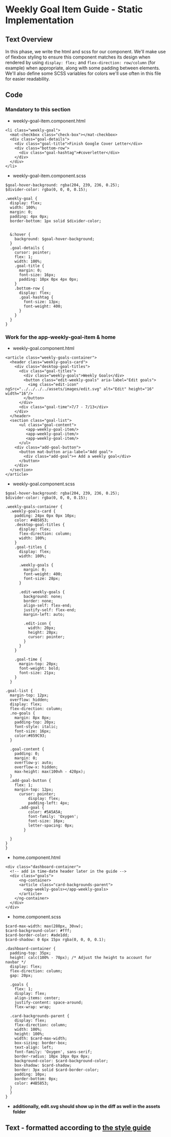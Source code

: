 # Weekly Goal Item Guide - Static Implementation

## Text Overview

In this phase, we write the html and scss for our component. We'll make use of flexbox styling to ensure this component matches its design when rendered by using ``display: flex;`` and ``flex-direction: row/column`` (for example) when appropriate, along with some padding between elements. We'll also define some SCSS variables for colors we'll use often in this file for easier readability.

## Code

### Mandatory to this section
- weekly-goal-item.component.html
```
<li class="weekly-goal">
  <mat-checkbox class="check-box"></mat-checkbox>
  <div class="goal-details">
    <div class="goal-title">Finish Google Cover Letter</div>
    <div class="bottom-row">
      <div class="goal-hashtag">#coverletter</div>
    </div>
  </div>
</li>
```

- weekly-goal-item.component.scss
```
$goal-hover-background: rgba(204, 239, 236, 0.25);
$divider-color: rgba(0, 0, 0, 0.15);

.weekly-goal {
  display: flex;
  width: 100%;
  margin: 0;
  padding: 4px 0px;
  border-bottom: 1px solid $divider-color;


  &:hover {
    background: $goal-hover-background;
  }
  .goal-details {
    cursor: pointer;
    flex: 1;
    width: 100%;
    .goal-title {
      margin: 0;
      font-size: 16px;
      padding: 10px 0px 4px 0px;
    }
    .bottom-row {
      display: flex;
      .goal-hashtag {
        font-size: 13px;
        font-weight: 400;
      }
    }
  }
}
```

### Work for the app-weekly-goal-item & home
- weekly-goal.component.html
```
<article class="weekly-goals-container">
  <header class="weekly-goals-card">
    <div class="desktop-goal-titles">
      <div class="goal-titles">
        <div class="weekly-goals">Weekly Goals</div>
        <button class="edit-weekly-goals" aria-label="Edit goals">
          <img class="edit-icon" ngSrc="../../../../assets/images/edit.svg" alt="Edit" height="16" width="16"/>
        </button>
      </div>
      <div class="goal-time">7/7 - 7/13</div>
    </div>
  </header>
  <section class="goal-list">
      <ul class="goal-content">
         <app-weekly-goal-item/>
         <app-weekly-goal-item/>
         <app-weekly-goal-item/>
      </ul>
    <div class="add-goal-button">
      <button mat-button aria-label="Add goal">
        <div class="add-goal">+ Add a weekly goal</div>
      </button>
    </div>
  </section>
</article>
```
- weekly-goal.component.scss
```
$goal-hover-background: rgba(204, 239, 236, 0.25);
$divider-color: rgba(0, 0, 0, 0.15);

.weekly-goals-container {
  .weekly-goals-card {
    padding: 24px 0px 0px 10px;
    color: #4B5853;
    .desktop-goal-titles {
      display: flex;
      flex-direction: column;
      width: 100%;
    }
    .goal-titles {
      display: flex;
      width: 100%;
  
      .weekly-goals {
        margin: 0;
        font-weight: 400;
        font-size: 28px;
      }
  
      .edit-weekly-goals {
        background: none;
        border: none;
        align-self: flex-end;
        justify-self: flex-end;
        margin-left: auto;
  
        .edit-icon {
          width: 20px;
          height: 20px;
          cursor: pointer;
        }
      }
    }
  
    .goal-time {
      margin-top: 20px;
      font-weight: bold;
      font-size: 21px;
    }
  }

.goal-list {
  margin-top: 12px;
  overflow: hidden;
  display: flex;
  flex-direction: column;
  .no-goals {
    margin: 8px 8px;
    padding-top: 20px;
    font-style: italic;
    font-size: 16px;
    color:#859C93;
  }

  .goal-content {
    padding: 0;
    margin: 0;
    overflow-y: auto;
    overflow-x: hidden;
    max-height: max(100vh - 420px);
  }
  .add-goal-button {
    flex: 1;
    margin-top: 12px;
      cursor: pointer;
          display: flex;
          padding-left: 4px;
      .add-goal {
          color: #5A5A5A;
          font-family: 'Oxygen';
          font-size: 16px;
          letter-spacing: 0px;
        }
  
  }
}
}
```
- home.component.html
```
<div class="dashboard-container">
  <!-- add in time-date header later in the guide -->
  <div class="goals">
      <ng-container>
      <article class="card-backgrounds-parent">
        <app-weekly-goals></app-weekly-goals>
      </article>
    </ng-container>
  </div>
</div>
```

- home.component.scss
```
$card-max-width: max(280px, 30vw);
$card-background-color: #fff;
$card-border-color: #ade1dd;
$card-shadow: 0 6px 15px rgba(0, 0, 0, 0.1);

.dashboard-container {
  padding-top: 35px;
  height: calc(100% - 70px); /* Adjust the height to account for navbar */
  display: flex;
  flex-direction: column;
  gap: 20px;

  .goals {
    flex: 1;
    display: flex;
    align-items: center;
    justify-content: space-around;
    flex-wrap: wrap;

  .card-backgrounds-parent {
    display: flex;
    flex-direction: column;
    width: 100%;
    height: 100%;
    width: $card-max-width;
    box-sizing: border-box;
    text-align: left;
    font-family: 'Oxygen', sans-serif;
    border-radius: 10px 10px 0px 0px;
    background-color: $card-background-color;
    box-shadow: $card-shadow;
    border: 3px solid $card-border-color;
    padding: 10px;
    border-bottom: 0px;
    color: #4B5853;
  }
  }
}
```
- **additionally, edit.svg should show up in the diff as well in the assets folder**

## Text - formatted according to [the style guide](https://docs.google.com/document/d/1KrUSlkgmklM7aqRV1VmsgT0ExjKpIeLW3cDXTEVrzEM/edit?usp=sharing)
